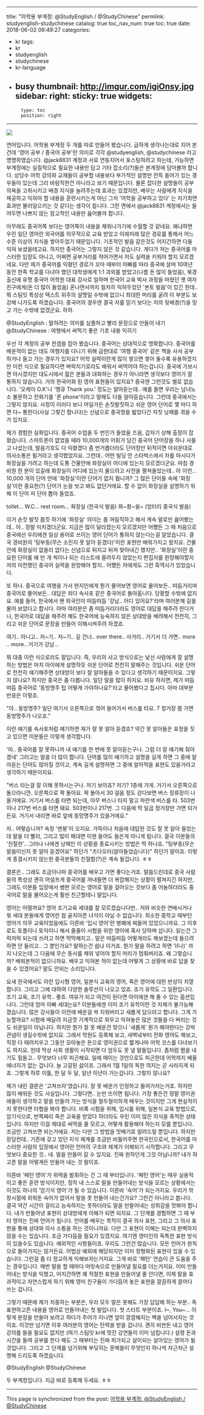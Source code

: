 
---
title: "어학용 부계정: @StudyEnglish / @StudyChinese"
permlink: studyenglish-studychinese
catalog: true
toc_nav_num: true
toc: true
date: 2018-06-02 09:49:27
categories:
- kr
tags:
- kr
- studyenglish
- studychinese
- kr-language
- busy
thumbnail: http://imgur.com/igiOnsy.jpg
sidebar:
    right:
        sticky: true
widgets:
    -
        type: toc
        position: right
---


![](http://imgur.com/igiOnsy.jpg)

연어입니다. 어학용 부계정 두 개를 따로 만들어 봤습니다. 급하게 생각나는대로 지어 본건데 '영어 공부 / 중국어 공부'란 의미로 각각 @studyenglish, @studychinese 라고 명명하였습니다.  @jack8831 계정과 서로 연동지어서 포스팅하려고 하는데, 가능하면 부계정에는 실질적으로 필요한 내용만 담고 기타 잡소리(?)들은 본계정에 담아볼까 합니다. 상당수 어학 강의와 교재들이 공부할 내용보다 부가적인 설명만 잔뜩 들어가 있는 경우들이 있는데 그리 바람직한건 아니라고 보기 때문입니다. 물론 잡다한 설명들이 공부 의욕을 고취시키고 배경 지식을 늘려주는데 효과는 있겠지만, 배우는 사람에게 지식을 제공하고 익혀야 할 내용을 훈련시키는게 아닌 그저 '어학을 공부하고 있다' 는 자기최면 효과만 불러일으키는 것 같다는 생각이 듭니다. 그런 면에서 @jack8831 계정에서는 들어두면 나쁘지 않는 참고적인 내용만 읊어볼까 합니다. 

아무래도 중국어쪽 보다는 영어쪽이 내용을 채워나가기에 수월할 것 같네요. 왜냐하면 우린 일단 영어란 외국어를 의무적으로 교육 받았고 이래저래 많은 경로를 통해서 어느 수준 이상의 지식을 쌓아두었기 때문입니다. 기초적인 발음 같은것도 어지간하면 다들 익혀 보셨을테고요. 하지만 중국어는 그렇지 않은 것 같습니다. 게다가 저는 중국어를 마스터한 입장도 아니고, 어쩌면 공부거리를 적어가면서 저도 실력을 키워야 할지 모르겠네요. 다만 제가 중국어를 익혔던 경로가 꼬마 때부터 아빠를 따라 중국에 살며 10여년 동안 한족 학교를 다녀야 했던 대학생에게 1:1 과외를 받았고(나름 돈 많이 들었음), 북경 출신에 유명 중국어 어학원 대표 강사로 일하며 한국어 교육 박사 과정을 마쳤던 옛 여자 친구에게(돈 더 많이 들었음) 혼나면서까지 철저히 익혀두었던 '본토 발음'이 있긴 한데.. 뭐 스팀잇 특성상 텍스트 위주의 설명일 수밖에 없으니 최대한 머리를 굴려 이 부분도 보강해 나가도록 하겠습니다. 중국어의 경우엔 결국 저를 믿기 보다는 저의 뒷배경(?)을 믿고 가는 수밖에 없겠군요. 하하.

@StudyEnglish : 말하려는 의미를 심플하고 빨리 문장으로 만들어 내기 
@StudyChinese : 여행에서 써먹기 좋은 기초 내용 익히기

우선 각 계정의 공부 컨셉을 잡아 봤습니다. 중국어는 상대적으로 명확합니다. 중국어를 배운적이 없는 데도 여행지를 다니기 위해 급한대로 '여행 중국어' 같은 책을 사서 공부하거나 들고 가는 경우가 있지요? 어학 실력이란게 많이 쌓으면 쌓아 둘수록 유용하겠지만 이런 식으로 필요하다면 벼락치기로라도 배워서 써먹어야 하는겁니다. 중국에 가보시면 아시겠지만 대도시에서 젊은 분들과 대화하는 경우가 아니라면 생각보다 영어가 잘 통하지 않습니다. 거의 한국어화 된 영어 표현들이 있지요? 중국엔 그런것도 별로 없습니다. '오케이 O.K'나 '땡큐 Thank you.' 정도는 알아듣는데.. 예를 들면 우리는 남녀노소 불문하고 전화기를 '폰 phone'이라고 말해도 다들 알아듣습니다. 그런데 중국에서는 그렇지 않지요. 사정이 이러다 보니 어딜가든 손짓발짓하고 쉬운 영어 단어로 몇 마디 하면 다~ 통한다(사실 그렇긴 합니다)는 신념으로 중국땅을 밟았다간 자칫 낭패를 겪을 수가 있지요.

제가 경험한 실화입니다. 중국어 수업을 두 번인가 들었을 즈음, 갑자기 상해 출장이 잡혔습니다. 스마트폰이 없었을 때라 10,000개의 어휘가 담긴 중국어 단어장을 하나 사들고 나섰는데, 발음기호도 다 익혔겠다 좀 번거롭더라도 단어장만 뒤적이면 아쉬운대로 의사소통은 될거라고 생각했었지요. 그런데.. 어떤 빌딩 안 스타벅스에서 차를 마시다가 화장실을 가려고 하는데 도통 건물안에 화장실이 어디에 있는지 모르겠더군요. 마침 경비원 한 분이 있길래 화장실이 어디에 있는지 물으려고 사전을 펼쳐들었는데.. 아 이런... 10,000 개의 단어 안에 '화장실'이란 단어가 없지 뭡니까? 그 많은 단어들 속에 '화장실'이란 중요한(?) 단어가 눈을 씻고 봐도 없던거에요. 할 수 없이 화장실을 설명하기 위해 이 단어 저 단어 뽑아 들었죠.

tollet...
W.C...
rest room...
화장실 (한국식 발음)
화~좡~쉴~ (엉터리 중국식 발음)

이거 손짓 발짓 몸짓 하기에 '화장실' 의미는 좀 꺼림직하고 해서 계속 말로만 읊어봤는데.. 아.. 정말 미치겠더군요. 지금은 많이 달라졌는지 모르겠지만 어쨌든 그 때 처음으로 중국에선 우리에겐 일상 용어로 쓰이는 영어 단어가 통하지 않는다는걸 알았습니다. 결국 경비원의 '팅부동(무슨 소린지 못 알아 듣겠다)'이란 표현만 배워가지고 왔지요. 건물안에 화장실이 없을리 없다는 신념으로 뒤지고 뒤져 찾아내긴 했지만.. '화장실'이란 중요한 단어를 왜 만 개 씩이나 되는 리스트에 올려두지 않았는지 편집자를 원망해야할지 저의 미천했던 중국어 실력을 원망해야 할지.. 어쨌든 저에게도 그런 흑역사가 있었습니다.

또 하나. 중국으로 여행을 가서 현지인에게 뭔가 물어보면 영어로 물어보든.. 떠듬거리며 중국어로 물어보든.. 대답은 죄다 속사포 같은 중국어로 돌아옵니다. 당황할 수밖에 없지요. 예를 들어, 한국에서 왠 외국인이 떠듬떠듬 '강남.. 어디 있어요?'라며 여러분께 길을 물어 보았다고 합시다. 아마 여러분은 좀 떠듬거리더라도 영어로 대답을 해주려 한다거나, 한국어로 대답을 해주려 해도 한국어에 능숙하지 않은 상대방을 배려해서 천천히, 그리고 쉬운 단어로 문장을 만들어 이해시켜주려 하겠죠.

여기.. 아니고.. 저~기.. 저~기.. 길 건너.. over there.. 사거리.. 거기서 더 가면.. more .. more.. 거기가 강남...

뭐 대충 이런 식으로라도 말입니다. 즉, 우리의 사고 방식으로는 낯선 사람에게 잘 설명하는 방법은 마치 아이에게 설명하듯 쉬운 단어로 천천히 말해주는 것입니다. 쉬운 단어로 천천히 얘기해주면 상대방이 보다 잘 알아들을 수 있다고 생각하기 때문이지요. 그렇지 않나요? 하지만 중국은 좀 다릅니다. 일단 말을 많이 하지요. 비유 하자면, 제가 떠듬떠듬 중국어로 '동방명주 탑 어떻게 가야하나요?'라고 물어봤다고 칩시다. 아마 대부분 반응은 이렇죠. 

"아.. 동방명주? 일단 여기서 오른쪽으로 꺾어 들어가서 버스를 타요. 7 정거장 쯤 가면 동방명주가 나오죠."

이런 얘기를 속사포처럼 얘기하면 제가 잘 못 알아 듣겠죠? 약간 못 알아들은 표정을 짓고 있으면 이분들은 이렇게 생각합니다.

'아.. 중국어를 잘 못하니까 내 얘기를 한 번에 못 알아듣는구나. 그럼 더 잘 얘기해 줘야겠네' 그러고는 말을 더 많이 합니다. 단어를 많이 얘기하고 설명을 길게 하면 그 중에 알아듣는 단어도 많아질 것이고, 계속 길게 설명하면 그 중에 알아먹을 표현도 있을거라고 생각하기 때문이지요.

"버스 타는걸 잘 이해 못하시는구나. 저기 보이죠? 저기? 1층에 가게. 거기서 오른쪽으로 돌으라니깐. 오른쪽으로 팍 돌아요. 팍 돌아서 30 걸음 정도 걷다보면 버스 정류장이 나올거에요. 거기서 버스를 타면 되는데, 아무 버스나 타지 말고 파란색 버스를 타. 503번이나 217번 버스를 타면 돼요. 503번이나 217번. 그 다음에 딱 일곱 정거장만 가면 되거든요. 거기서 내리면 바로 앞에 동망명주가 있을거에요."

자.. 어떻습니까? 속칭 '멘붕'이 오지요. 가뜩이나 처음에 대답한 것도 잘 못 알아 들었는데 말을 더 빨리, 그리고 많이 해대면 이젠 들어도 들은게 아니게 됩니다. 결국 이분들의 '친절한'.. 그러나 나에겐 낭패인 이 상황을 종료시키는 방법은 딱 하나죠. "팅부동(무슨 말씀이신지 못 알아 듣겠어요" 하던가 "즈다오러(알아들었습니다)" 하던가 말이죠. 이렇게 종결시키지 않는한 중국분들의 친절함(?)은 계속 될겁니다. ㅎㅎ

결론은.. 그래도 조금이나마 중국어를 배우고 가면 좋다는거죠. 말씀드린대로 중국 사람들의 특성상 괜히 어설프게 중국어를 꺼내들면 더 복잡해지는 상황이 펼쳐지긴 하지만, 그래도 이분들 입장에서 쌩판 모르는 영어로 말을 걸어오는 것보다 좀 어눌하더라도 중국어로 말을 물어오는게 훨씬 친근할테니 말입니다. 

영어는 어떨까요? 영어 조기교육 세대를 잘 모르겠습니다만.. 저와 비슷한 연배시거나 윗 세대 분들에게 영어란 참 골치아픈 녀석이 아닐 수 없습니다. 최소한 중학교 때부턴 영어가 의무 교육이었음에도 이른바 '입시 영어'란 병폐에 찌들어 있었으니까요. 그 이후로도 토플이나 토익이니 해서 줄줄이 시험을 위한 영어에 혹사 당하며 삽니다. 읽는건 그럭저럭 되는데 쓰려고 하면 막막해지고.. 말은 떠듬떠듬 어떻게라도 해보겠는데 들으려 하면 안 들리고.. 그 뿐인가요? 말하는건 쉽냐 이거죠. 뭔가 말을 하려고 하면 'I(나)' 까지 나오는데 그 다음에 무슨 동사를 채워 넣어야 할지 머리가 멈춰버리죠. 왜 그렇습니까? 배워본적이 없으니까요. 배우고 익혀본 적이 없는데 어떻게 그 상황에 바로 답을 찾을 수 있겠어요? 말도 안되는 소리입니다. 

요새 한국에서도 이런 입시형 영어, 일본식 교육의 영어, 죽은 영어에 대한 반성이 치열합니다. 그리고 그에 대하여 다양한 솔루션이 나오고 있죠. 조기 유학도 그 일환입니다. 조기 교육, 조기 유학.. 좋죠. 여유가 되고 여건이 된다면 아이에겐 해 줄 수 있는 옵션입니다. 그런데 엄마 아빠 세대는요? 이분들에겐 이미 조기 유학이란 것 자체가 불가능해졌습니다. 많은 강사들이 이전에 배운걸 싹 지워버리고 새롭게 담으라고 합니다. 그게 가능할까요? 시험에 매달려 지금껏 기계적으로 외우고 익혀놓은 많은 것들을 다 버리는 것도 쉬운일이 아닙니다. 하지만 뭔가 잘 못 배운건 맞으니 '새롭게' 뭔가 해야한다는 강박관념이 생길수밖에 없지요. 그래서 학원도 등록해 보고, 새벽녘부터 전화 영어도 해보고, 직장 다 때려치우고 그동안 모아놓은 돈으로 영미권으로 짧게나마 어학 코스를 다녀보기도 하지요. 헌데 막상 사회 생활이 시작되면 다 엄두도 못 낼 말들입니다. 좀처럼 짬을 내기도 힘들고.. 무엇보다 너무 피곤해요. 일에 매이는 것만으로도 피곤한데 어학까지 배울 에너지가 없는 겁니다. 늘 고갈된 삶이죠. 그래서 1월 1일의 독한 의지는 곧 사라지게 되죠. 그렇게 하루 이틀, 한 달 두 달, 일년 이년이 가는겁니다. 그렇지 않나요?

제가 내린 결론은 '고쳐쓰자'였습니다. 잘 못 배운거 인정하고 들어가자는거죠. 하지만 많이 배워둔 것도 사실입니다. 그렇다면.. 눈만 뜨이면 됩니다. 가장 좋은건 정말 영미권 애들이 생각하고 말을 만들어 가는 방식을 철두철미하게 배우는 것이지만 그게 현실적이지 못한다면 타협을 봐야 합니다. 비록 시험을 위해, 입시를 위해, 일본식 교육 방법으로, 암기식으로, 반쪽짜리 죽은 교육을 받았다 하더라도 우린 이미 많은 지식을 축적한 상태입니다. 하지만 이걸 제대로 써먹을 줄 모르고, 어떻게 활용해야 하는지 모를 뿐입니다. 조금만 고쳐쓰면 되는거에요. 저는 다만 그 방법을 맛배기로 알려드릴 뿐입니다. 하지만 장담컨데.. 기존에 갖고 있던 지식 체계를 조금만 비틀어주면 한국인으로서, 한국어를 마스터한 사람의 입장에서 영어란 언어의 구조와 체계가 이해되기 시작합니다. 그리고 무엇보다 중요한 것.. 네. 말을 만들어 갈 수 있지요. 진짜 원하던게 그것 아닙니까? 내가 하고픈 말을 어떻게든 만들어 내는 것 말이죠.

이른바 '패턴 영어'가 위력을 발휘하는 건 그 때 부터입니다. '패턴 영어'는 매우 실용적이고 좋은 훈련 방식이지만, 정작 내 스스로 말을 만들어내는 방식을 모르는 상황에서는 이것도 하나의 '암기식 영어'가 될 수 있습니다. 이른바 '숙어'가 되는거지요. 우리가 학창시절에 외워둔 숙어가 없어서 말을 못 만들어 내는건가요? 그런건 아니라고 봅니다. 결국 약간 시간이 걸리고 능숙하지는 못하더라도 말을 만들어내는 성취감을 맛봐야 합니다. 내가 만들어낸 표현이 상대방에게 이해가 되면 되지요. 그 단계를 경험하면 그 때 부터 영어는 진짜 언어가 됩니다. 언어를 배우는 목적이 결국 의사 표현, 그리고 그 의사 표현을 통해 상대와 의사 소통을 하는 것이니까요. 다만 그 표현이 이해는 되는데 완벽하지 않을 수는 있습니다. 조금 가다듬을 필요가 있겠지요. 여기엔 영미인의 독특한 표현 방식이 있을수도 있습니다. 예외적인 사항들이죠. 우리도 그런건 많습니다. 모든 언어가 원칙으로 돌아가지는 않거든요. 어법상 예외에 해당되지만 이미 정형화된 표현이 있을 수 있습니다. 그런걸 좀 더 정교하게 익해보자는거지요. 그게 바로 '패턴' 연습이 큰 도움을 주는 경우입니다. 매번 말을 할 때마다 머릿속으로 만들어낼 필요를 더는거지요. 이미 만들어내는 방식을 익했고, 어지간하면 꽤 적절한 표현을 만들어낼 줄 안다면, 이제 말을 효과적이고 자연스럽게 하기 위해 영미 친구들이 가다듬어 놓은 표현을 깔끔하게 끌어다 쓰는 겁니다. 

그렇기 때문에 제가 치중하는 부분은, 우리 모두 말은 못해도 가장 답답해 하는 부분.. 즉 표현하고픈 내용을 영어로 만들어내는 첫 발입니다. 첫 스타트 부분이죠. I~, You~... 이렇게 문장을 만들어 보려고 하다가 주어가 지나면 앞이 깜깜해지는 벽을 넘어서자는 것이죠. 이것만 넘기면 이후 여러분의 영어는 탄력을 받을 겁니다. 괜히 비싼돈 내고 영어 강의를 들을 필요도 없지만 (여기 스팀잇 kr에 멋진 강연들이 이미 넘칩니다.) 설령 돈과 시간을 들여 공부를 한다 해도 그 때부터는 진짜 피가되고 살이되는 살아있는 영어가 될 것입니다. 그리고 그 단계를 넘기위해 부딪히는 문제들이 무엇인지 하나씩 차근차근 설명해 드리도록 하겠습니다.

@StudyEnglish
@StudyChinese

두 부계정입니다. 지금 바로 등록해 두세요. ㅎㅎ

- - -

This page is synchronized from the post: [어학용 부계정: @StudyEnglish / @StudyChinese](https://steemit.com/@jack8831/studyenglish-studychinese)
